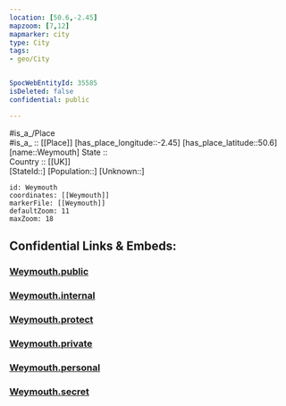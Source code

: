 ```yaml
---
location: [50.6,-2.45] 
mapzoom: [7,12] 
mapmarker: city 
type: City
tags:
- geo/City


SpocWebEntityId: 35585
isDeleted: false
confidential: public

---
```

#is_a_/Place  
#is_a_ :: [[Place]] 
[has_place_longitude::-2.45] 
[has_place_latitude::50.6] 
[name::Weymouth] 
State ::  
Country :: [[UK]]  
[StateId::] 
[Population::] 
[Unknown::] 


```leaflet
id: Weymouth
coordinates: [[Weymouth]] 
markerFile: [[Weymouth]] 
defaultZoom: 11 
maxZoom: 18
```


## Confidential Links & Embeds: 

### [Weymouth.public](/_public/\Earth\Continent\Europe\Europe~North\UK\England\Regions~England\South_West_England\Dorset\cities~DorsetWeymouth.public.md) 

### [Weymouth.internal](/_internal/\Earth\Continent\Europe\Europe~North\UK\England\Regions~England\South_West_England\Dorset\cities~DorsetWeymouth.internal.md) 

### [Weymouth.protect](/_protect/\Earth\Continent\Europe\Europe~North\UK\England\Regions~England\South_West_England\Dorset\cities~DorsetWeymouth.protect.md) 

### [Weymouth.private](/_private/\Earth\Continent\Europe\Europe~North\UK\England\Regions~England\South_West_England\Dorset\cities~DorsetWeymouth.private.md) 

### [Weymouth.personal](/_personal/\Earth\Continent\Europe\Europe~North\UK\England\Regions~England\South_West_England\Dorset\cities~DorsetWeymouth.personal.md) 

### [Weymouth.secret](/_secret/\Earth\Continent\Europe\Europe~North\UK\England\Regions~England\South_West_England\Dorset\cities~DorsetWeymouth.secret.md)


